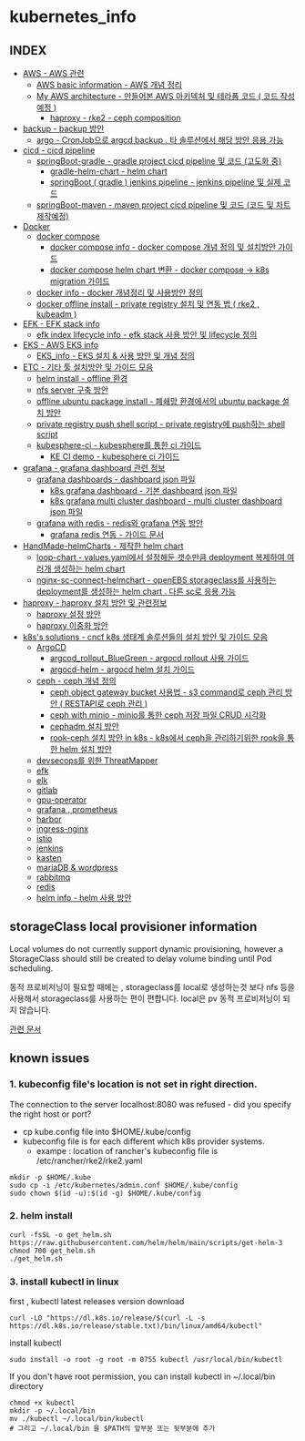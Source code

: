 # kubernetes_info
## INDEX
- [AWS - AWS 관련]()
    - [AWS basic information - AWS 개념 정리]()
    - [My AWS architecture - 만들어본 AWS 아키텍처 및 테라폼 코드 ( 코드 작성 예정 )]()
        - [haproxy - rke2 - ceph composition]()
- [backup - backup 방안]()
    - [argo - CronJob으로 argcd backup . 타 솔루션에서 해당 방안 응용 가능 ]()
- [cicd - cicd pipeline]()
    - [springBoot-gradle - gradle project cicd pipeline 및 코드 (고도화 중)]()
        - [gradle-helm-chart - helm chart]()
        - [springBoot ( gradle ) jenkins pipeline - jenkins pipeline 및 실제 코드]()
    - [springBoot-maven - maven project cicd pipeline 및 코드 (코드 및 차트 제작예정)]()
- [Docker]()
    - [docker compose]()
        - [docker compose info - docker compose 개념 정의 및 설치방안 가이드]()
        - [docker compose helm chart 변환 - docker compose -> k8s migration 가이드]()
    - [docker info - docker 개념정리 및 사용방안 정의]()
    - [docker offline install - private registry 설치 및 연동 법 ( rke2 , kubeadm )]()
- [EFK - EFK stack info]()
    - [efk index lifecycle info - efk stack 사용 방안 및 lifecycle 정의]()
- [EKS - AWS EKS info]()
    - [EKS_info - EKS 설치 & 사용 방안 및 개념 정의]()
- [ETC - 기타 툴 설치방안 및 가이드 모음]()
    - [helm install - offline 환경]()
    - [nfs server 구축 방안]()
    - [offline ubuntu package install - 폐쇄망 환경에서의 ubuntu package 설치 방안]()
    - [private registry push shell script - private registry에 push하는 shell script]()
    - [kubesphere-ci - kubesphere를 통한 ci 가이드]()
        - [KE CI demo - kubesphere ci 가이드]()
- [grafana - grafana dashboard 관련 정보]()
    - [grafana dashboards - dashboard json 파일]()
        - [k8s grafana dashboard - 기본 dashboard json 파일]()
        - [k8s grafana multi cluster dashboard - multi cluster dashboard json 파일]()
    - [grafana with redis - redis와 grafana 연동 방안]()
        - [grafana redis 연동 - 가이드 문서]()
- [HandMade-helmCharts - 제작한 helm chart]()
    - [loop-chart - values.yaml에서 설정해둔 갯수만큼 deployment 복제하여 여러개 생성하는 helm chart]()
    - [nginx-sc-connect-helmchart - openEBS storageclass를 사용하는 deployment를 생성하는 helm chart . 다른 sc로 응용 가능]()
- [haproxy - haproxy 설치 방안 및 관련정보]()
    - [haproxy 설정 방안]()
    - [haproxy 이중화 방안]()
- [k8s's solutions - cncf k8s 생태계 솔루션들의 설치 방안 및 가이드 모음]()
    - [ArgoCD]()
        - [argcod_rollout_BlueGreen - argocd rollout 사용 가이드]()
        - [argocd-helm - argocd helm 설치 가이드]()
    - [ceph - ceph 개념 정의]()
        - [ceph object gateway bucket 사용법 - s3 command로 ceph 관리 방안 ( RESTAPI로 ceph 관리 )]()
        - [ceph with minio - minio를 통한 ceph 저장 파일 CRUD 시각화]()
        - [cephadm 설치 방안]()
        - [rook-ceph 설치 방안 in k8s - k8s에서 ceph을 관리하기위한 rook을 통한 helm 설치 방안]()
    - [devsecops를 위한 ThreatMapper]()
    - [efk]()
    - [elk]()
    - [gitlab]()
    - [gpu-operator]()
    - [grafana , prometheus]()
    - [harbor]()
    - [ingress-nginx]()
    - [istio]()
    - [jenkins]()
    - [kasten]()
    - [mariaDB & wordpress]()
    - [rabbitmq]()
    - [redis]()
    - [helm info - helm 사용 방안]()


## storageClass local provisioner information
Local volumes do not currently support dynamic provisioning, however a StorageClass should still be created to delay volume binding until Pod scheduling.

동적 프로비저닝이 필요할 때에는 , storageclass를 local로 생성하는것 보다 nfs 등을 사용해서 storageclass를 사용하는 편이 편합니다.
local은 pv 동적 프로비저닝이 되지 않습니다.

[관련 문서](https://kubernetes.io/docs/concepts/storage/storage-classes/#local)

## known issues
### 1. kubeconfig file's location is not set in right direction.
The connection to the server localhost:8080 was refused - did you specify the right host or port?

- cp kube.config file into $HOME/.kube/config
- kubeconfig file is for each different which k8s provider systems.
    - exampe : location of rancher's kubeconfig file is /etc/rancher/rke2/rke2.yaml

```
mkdir -p $HOME/.kube
sudo cp -i /etc/kubernetes/admin.conf $HOME/.kube/config
sudo chown $(id -u):$(id -g) $HOME/.kube/config
```
### 2. helm install
```
curl -fsSL -o get_helm.sh https://raw.githubusercontent.com/helm/helm/main/scripts/get-helm-3
chmod 700 get_helm.sh
./get_helm.sh
```
### 3. install kubectl in linux
first , kubectl latest releases version download
```
curl -LO "https://dl.k8s.io/release/$(curl -L -s https://dl.k8s.io/release/stable.txt)/bin/linux/amd64/kubectl"
```
install kubectl
```
sudo install -o root -g root -m 0755 kubectl /usr/local/bin/kubectl
```
If you don't have root permission, you can install kubectl in ~/.local/bin directory
```
chmod +x kubectl
mkdir -p ~/.local/bin
mv ./kubectl ~/.local/bin/kubectl
# 그리고 ~/.local/bin 을 $PATH의 앞부분 또는 뒷부분에 추가
```